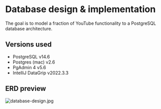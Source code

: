 # Database design & implementation

The goal is to model a fraction of YouTube functionality to a PostgreSQL database architecture.

## Versions used

- PostgreSQL v14.6
- Postgres (mac) v2.6
- PgAdmin 4 v5.6
- IntelliJ DataGrip v2022.3.3

## ERD preview

![database-design.jpg](..%2F..%2F..%2Fdatabase-design.jpg)
